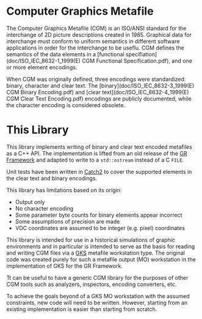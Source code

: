 # Computer Graphics Metafile

The Computer Graphics Metafile (CGM) is an ISO/ANSI standard for the
interchange of 2D picture descriptions created in 1985.  Graphical data
for interchange must conform to uniform semantics in different software
applications in order for the interchange to be useflu.  CGM defines the
semantics of the data elements in a
[functional specifiation](doc/ISO_IEC_8632-1_1999(E\) CGM Functional Specification.pdf),
and one or more element encodings.

When CGM was originally defined, three encodings were standardized: binary,
character and clear text.  The [binary](doc/ISO_IEC_8632-3_1999(E\) CGM Binary Encoding.pdf)
and [clear text](doc/ISO_IEC_8632-4_1999(E\) CGM Clear Text Encoding.pdf) encodings
are publicly documented, while the character encoding is considered obsolete.

# This Library

This library implements writing of binary and clear text encoded metafiles
as a C++ API.  The implementation is lifted from an old release of the
[GR Framework](https://github.com/sciapp/gr/tree/v0.4.0/lib/gks)
and adapted to write to a `std::ostream` instead of a C `FILE`.

Unit tests have been written in [Catch2](https://github.com/catchorg/Catch2)
to cover the supported elements in the clear text and binary encodings.

This library has limitations based on its origin:

- Output only
- No character encoding
- Some parameter byte counts for binary elements appear incorrect
- Some assumptions of precision are made
- VDC coordinates are assumed to be integer (e.g. pixel) coordinates

This library is intended for use in a historical simulations of graphic
environments and in particular is intended to serve as the basis for
reading and writing CGM files via a [GKS](http://github.com/LegalizeAdulthood/gks)
metafile workstation type.  The original code was created purely for such
a metafile output (MO) workstation in the implementation of GKS for the GR Framework.

Tt can be useful to have a generic CGM library for the purposes of
other CGM tools such as analyzers, inspectors, encoding converters, etc.

To achieve the goals beyond of a GKS MO workstation with the assumed constraints,
new code will need to be written.  However, starting from an existing implementation
is easier than starting from scratch.
